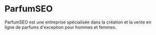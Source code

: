 # ParfumSEO
ParfumSEO est une entreprise spécialisée dans la création et la vente en ligne de parfums d'exception pour hommes et femmes.

